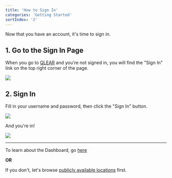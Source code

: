 ```yaml
---
title: 'How to Sign In'
categories: 'Getting Started'
sortIndex: '2'
---
```

Now that you have an account, it's time to sign in.

## 1. Go to the Sign In Page

When you go to [QLEAR](https://www.qlear.build/) and you're not signed in, you will find the "Sign In" link on the top right corner of the page.

![](https://cloud.githubusercontent.com/assets/26155270/23734428/f761f47e-04b9-11e7-8f22-e414a4791624.jpg)

## 2. Sign In

Fill in your username and password, then click the "Sign In" button.

![](https://cloud.githubusercontent.com/assets/26155270/23650996/060e98a8-035f-11e7-9141-faa1391ed90f.png)


And you're in!

![](https://cloud.githubusercontent.com/assets/26155270/23651471/9278e892-0360-11e7-8396-2e5fe21cfc35.png)

---

To learn about the Dashboard, go [here](/Using-the-Dashboard)


**OR**  

If you don't, let's browse [publicly available locations](/Using-Public-Locations) first.

